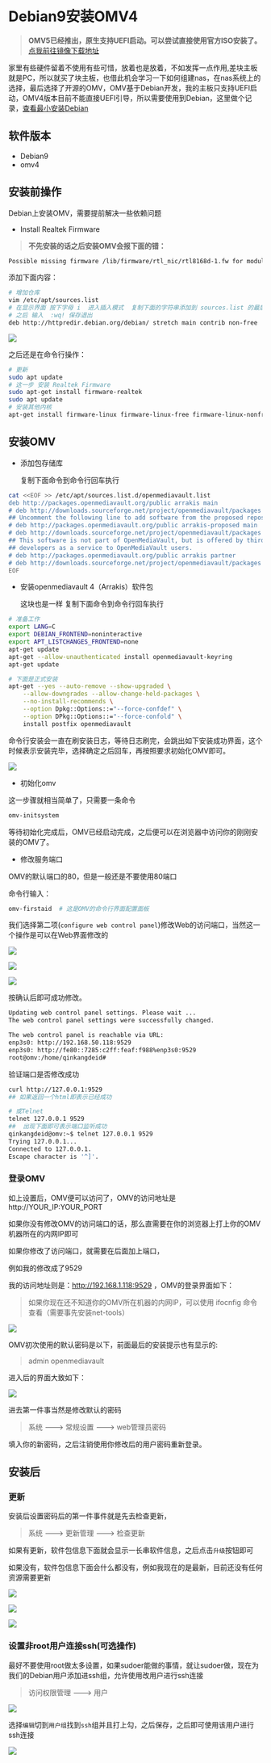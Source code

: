 # Debian9安装OMV4


> **OMV5已经推出，原生支持UEFI启动。可以尝试直接使用官方ISO安装了。**
>  [点我前往镜像下载地址](https://sourceforge.net/projects/openmediavault/files/)



​         家里有些硬件留着不使用有些可惜，放着也是放着，不如发挥一点作用,差块主板就是PC，所以就买了块主板，也借此机会学习一下如何组建nas，在nas系统上的选择，最后选择了开源的OMV，OMV基于Debian开发，我的主板只支持UEFI启动，OMV4版本目前不能直接UEFI引导，所以需要使用到Debian，这里做个记录，[查看最小安装Debian](https://www.jianshu.com/p/d7584761d44f)

## 软件版本
- Debian9
- omv4

## 安装前操作

Debian上安装OMV，需要提前解决一些依赖问题

- Install Realtek Firmware


> **不先安装的话之后安装OMV会报下面的错：**

```bash
Possible missing firmware /lib/firmware/rtl_nic/rtl8168d-1.fw for module r8169
```

添加下面内容：
 ```bash
 # 增加仓库 
vim /etc/apt/sources.list
# 在显示界面 按下字母 i  进入插入模式  复制下面的字符串添加到 sources.list 的最后一行   
# 之后 输入  :wq! 保存退出 
deb http://httpredir.debian.org/debian/ stretch main contrib non-free
 ```

![](https://raw.githubusercontent.com/qinkangdeid/pics/imgs/20200319195554.png)

之后还是在命令行操作：
```bash
# 更新 
sudo apt update
# 这一步 安装 Realtek Firmware
sudo apt-get install firmware-realtek
sudo apt update
# 安装其他内核 
apt-get install firmware-linux firmware-linux-free firmware-linux-nonfree
```


## 安装OMV


- 添加包存储库

  复制下面命令到命令行回车执行

```bash
cat <<EOF >> /etc/apt/sources.list.d/openmediavault.list
deb http://packages.openmediavault.org/public arrakis main
# deb http://downloads.sourceforge.net/project/openmediavault/packages arrakis main
## Uncomment the following line to add software from the proposed repository.
# deb http://packages.openmediavault.org/public arrakis-proposed main
# deb http://downloads.sourceforge.net/project/openmediavault/packages arrakis-proposed main
## This software is not part of OpenMediaVault, but is offered by third-party
## developers as a service to OpenMediaVault users.
# deb http://packages.openmediavault.org/public arrakis partner
# deb http://downloads.sourceforge.net/project/openmediavault/packages arrakis partner
EOF
```

- 安装openmediavault 4（Arrakis）软件包

  这块也是一样 复制下面命令到命令行回车执行

```bash
# 准备工作
export LANG=C
export DEBIAN_FRONTEND=noninteractive
export APT_LISTCHANGES_FRONTEND=none
apt-get update
apt-get --allow-unauthenticated install openmediavault-keyring
apt-get update

# 下面是正式安装
apt-get --yes --auto-remove --show-upgraded \
    --allow-downgrades --allow-change-held-packages \
    --no-install-recommends \
    --option Dpkg::Options::="--force-confdef" \
    --option DPkg::Options::="--force-confold" \
    install postfix openmediavault
```
命令行安装会一直在刷安装日志，等待日志刷完，会跳出如下安装成功界面，这个时候表示安装完毕，选择确定之后回车，再按照要求初始化OMV即可。

![](https://raw.githubusercontent.com/qinkangdeid/pics/imgs/20200319195704.png)

- 初始化omv

这一步骤就相当简单了，只需要一条命令

```bash
omv-initsystem
```

等待初始化完成后，OMV已经启动完成，之后便可以在浏览器中访问你的刚刚安装的OMV了。

- 修改服务端口

OMV的默认端口的80，但是一般还是不要使用80端口

命令行输入：

```bash
omv-firstaid  # 这是OMV的命令行界面配置面板
```

我们选择第二项(`configure web control panel`)修改Web的访问端口，当然这一个操作是可以在Web界面修改的

![](https://raw.githubusercontent.com/qinkangdeid/pics/imgs/20200319195841.png)

![](https://raw.githubusercontent.com/qinkangdeid/pics/imgs/20200319195907.png)

![](https://raw.githubusercontent.com/qinkangdeid/pics/imgs/20200319195936.png)

按确认后即可成功修改。

```bash
Updating web control panel settings. Please wait ...
The web control panel settings were successfully changed.

The web control panel is reachable via URL:
enp3s0: http://192.168.50.118:9529
enp3s0: http://fe80::7285:c2ff:feaf:f988%enp3s0:9529
root@omv:/home/qinkangdeid#
```

验证端口是否修改成功

```bash
curl http://127.0.0.1:9529
## 如果返回一个html即表示已经成功

# 或Telnet
telnet 127.0.0.1 9529
##  出现下面即可表示端口监听成功
qinkangdeid@omv:~$ telnet 127.0.0.1 9529
Trying 127.0.0.1...
Connected to 127.0.0.1.
Escape character is '^]'.
```



### 登录OMV

如上设置后，OMV便可以访问了，OMV的访问地址是http://YOUR_IP:YOUR_PORT

如果你没有修改OMV的访问端口的话，那么直需要在你的浏览器上打上你的OMV机器所在的内网IP即可

如果你修改了访问端口，就需要在后面加上端口，

例如我的修改成了9529

我的访问地址则是：http://192.168.1.118:9529 ，OMV的登录界面如下：

> 如果你现在还不知道你的OMV所在机器的内网IP，可以使用 ifocnfig 命令查看（需要事先安装net-tools）

![](https://raw.githubusercontent.com/qinkangdeid/pics/imgs/20200319200123.png)

OMV初次使用的默认密码是以下，前面最后的安装提示也有显示的:

> admin
> openmediavault  

进入后的界面大致如下：

![](https://raw.githubusercontent.com/qinkangdeid/pics/imgs/20200319200154.png)

进去第一件事当然是修改默认的密码

> 系统 ---> 常规设置 --->  web管理员密码

填入你的新密码，之后注销使用你修改后的用户密码重新登录。

## 安装后

### 更新

安装后设置密码后的第一件事件就是先去检查更新，

> 系统 ---> 更新管理   --->  检查更新

如果有更新，软件包信息下面就会显示一长串软件信息，之后点击`升级`按钮即可

如果没有，软件包信息下面会什么都没有，例如我现在的是最新，目前还没有任何资源需要更新

![](https://raw.githubusercontent.com/qinkangdeid/pics/imgs/20200319200244.png)


![](https://raw.githubusercontent.com/qinkangdeid/pics/imgs/20200319200328.png)

![](https://raw.githubusercontent.com/qinkangdeid/pics/imgs/20200319200352.png)



### 设置非root用户连接ssh(可选操作)

最好不要使用root做太多设置，如果sudoer能做的事情，就让sudoer做，现在为我们的Debian用户添加进ssh组，允许使用改用户进行ssh连接

> 访问权限管理 ---> 用户

![](https://raw.githubusercontent.com/qinkangdeid/pics/imgs/20200319200427.png)



选择`编辑`切到`用户组`找到`ssh`组并且打上勾，之后保存，之后即可使用该用户进行ssh连接

![](https://raw.githubusercontent.com/qinkangdeid/pics/imgs/20200319200454.png)
